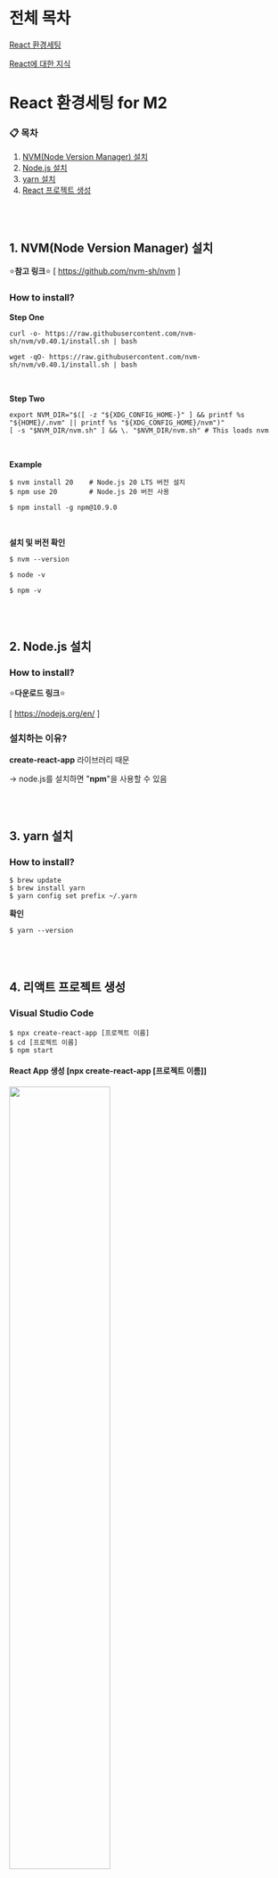 # 전체 목차

[React 환경세팅](#react-환경세팅-for-m2)

[React에 대한 지식](#react-궁금증-해결)

# React 환경세팅 for M2

### 📋 목차

1. [NVM(Node Version Manager) 설치](#1-nvmnode-version-manager-설치)
2. [Node.js 설치](#2-nodejs-설치)
3. [yarn 설치](#3-yarn-설치)
4. [React 프로젝트 생성](#4-리액트-프로젝트-생성)

<br><br>

## 1. NVM(Node Version Manager) 설치

⭐️**참고 링크**⭐️ [ https://github.com/nvm-sh/nvm ] 

### How to install?

**Step One** <br>

```
curl -o- https://raw.githubusercontent.com/nvm-sh/nvm/v0.40.1/install.sh | bash
```

```
wget -qO- https://raw.githubusercontent.com/nvm-sh/nvm/v0.40.1/install.sh | bash
```

<br>

**Step Two** <br>

```
export NVM_DIR="$([ -z "${XDG_CONFIG_HOME-}" ] && printf %s "${HOME}/.nvm" || printf %s "${XDG_CONFIG_HOME}/nvm")"
[ -s "$NVM_DIR/nvm.sh" ] && \. "$NVM_DIR/nvm.sh" # This loads nvm
```

<br>

**Example**

```
$ nvm install 20    # Node.js 20 LTS 버전 설치
$ npm use 20        # Node.js 20 버전 사용

$ npm install -g npm@10.9.0
```

<br>

**설치 및 버전 확인** <br>

```
$ nvm --version

$ node -v

$ npm -v
```

<br><br>
## 2. Node.js 설치

### How to install?

⭐️**다운로드 링크**⭐️ <br>

[ https://nodejs.org/en/ ]

### 설치하는 이유?

**create-react-app** 라이브러리 때문

→ node.js를 설치하면 "**npm**"을 사용할 수 있음

<br><br>
## 3. yarn 설치

### How to install?

```
$ brew update
$ brew install yarn
$ yarn config set prefix ~/.yarn
```

**확인**

```
$ yarn --version
```

<br><br>
## 4. 리액트 프로젝트 생성

### Visual Studio Code

```
$ npx create-react-app [프로젝트 이름]
$ cd [프로젝트 이름]
$ npm start
```

#### React App 생성 [npx create-react-app [프로젝트 이름]]

<img src="https://github.com/user-attachments/assets/4d432115-c02b-4514-beaa-d66feeb61740" width="60%">
<img src="https://github.com/user-attachments/assets/48e7ea0f-8802-445d-943d-57ec4509629a" width="40%">

<br><br>

#### React 실행 [npm install]

<div>
  <img src="https://github.com/user-attachments/assets/0dce2133-2a3e-4cb0-9d32-fb82e6b94665" width="45%">
  <img src="https://github.com/user-attachments/assets/de52eb87-cf1b-4a39-bd9c-60246ae57a52" width="45%">
</div>

<br>

#### Success!

<img src="https://github.com/user-attachments/assets/a3af25f9-3b7d-4031-95e0-7208ea3d8ecf" width="40%">

<br><br>

### IntelliJ

<img src="https://github.com/user-attachments/assets/b74a0a96-9bbd-40e7-81f6-1fc6205fb7af" width="50%">
<img src="https://github.com/user-attachments/assets/94f131b1-5675-4f95-92e5-29a6dd7eadae" width="50%">

<br><br><br>

# React 궁금증 해결

### App.js / index.html / index.js의 관계

<img src="image.png" width="50%">

### node_modules 폴더

: 라이브러리를 전부 모아둔 폴더 <br>

<img src="node_modules.png" width="50%">

### public 폴더

: static 파일 보관함 (public 안의 파일들은 compile을 할 때, 압축이 되지 않음) <br>

<img src="public.png" width="50%">

### src 폴더

: source code 보관함 <br>

<img src="src.png" width="50%">

### package.json

: 내가 설치한 라이브러리(및 버전) 목록 <br>

<img src="package_json.png" width="50%">

<br><br>

## JSX 문법

1. 태그에 class를 주고 싶으면? <br>

```js
<div className="클래스명">
```

<br>

2. React에서 Data Binding 쉽게 하는 방법 <br>

: { ***변수명*** } | 괄호 안에 변수 넣어주기
: { ***함수명()*** } | 괄호 안에 함수 넣어주기
```js
function App() {

      let posts = "React 공부 방법 1"

      function 함수() {
            return 100;
      }

      return (
            <div className="App">
                  <div className='black-nav'>
                        <div>React 개발 Blog</div>
                  </div>
                  <h4> { posts } </h4> // 변수 데이터바인딩
                  <h4> { 함수() } </h4> // 함수 데이터바인딩
            </div>
      );
}
```

<br>

: { img src={***이미지명***} } | 괄호 안에 이미지 넣어주기
```js
import logo from './logo.svg' // 이미지 import

function App() {
      return (
            <div className="App">      
                  <div className='black-nav'>
                        <div>React 개발 Blog</div>
                  </div>
                  <img src={ logo } /> // 이미지 데이터바인딩
            </div>
      ); 
}
```
<br>

: src / id / href 등의 속성에도 데이터바인딩 가능!

3. JSX에서 style 속성 집어넣을 때
: style={ object 자료형으로 만든 스타일 }

```js
function App() {
      let posts = "reactReact"

      <div className="{ posts }"> // className에 데이터바인딩
            <div style={ {color: 'blue'} }> // div 태그에 데이터바인딩
                  React 재미있다!
            </div>
      </div>
}
```